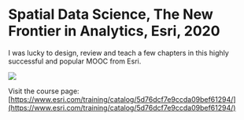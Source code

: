 # Spatial Data Science, The New Frontier in Analytics, Esri, 2020

I was lucky to design, review and teach a few chapters in this highly successful and popular MOOC from Esri.

<a href="https://www.esri.com/training/catalog/5d76dcf7e9ccda09bef61294/"><img src="/images/esri-mooc-2024.jpg"></a>

Visit the course page: [https://www.esri.com/training/catalog/5d76dcf7e9ccda09bef61294/](https://www.esri.com/training/catalog/5d76dcf7e9ccda09bef61294/)